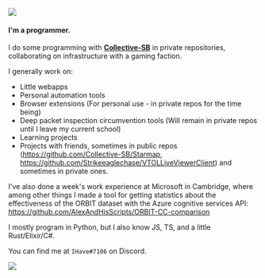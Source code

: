 ![](https://komarev.com/ghpvc/?username=AlexAndHisScripts2)

#### I'm a programmer.

I do some programming with [**Collective-SB**](https://github.com/Collective-SB) in private repositories, collaborating on infrastructure with a gaming faction.

I generally work on:
- Little webapps
- Personal automation tools
- Browser extensions (For personal use - in private repos for the time being)
- Deep packet inspection circumvention tools (Will remain in private repos until I leave my current school)
- Learning projects
- Projects with friends, sometimes in public repos (https://github.com/Collective-SB/Starmap, https://github.com/Strikeeaglechase/VTOLLiveViewerClient) and sometimes in private ones.

I've also done a week's work experience at Microsoft in Cambridge, where among other things I made a tool for getting statistics about the effectiveness of the ORBIT dataset with the Azure cognitive services API:
https://github.com/AlexAndHisScripts/ORBIT-CC-comparison

I mostly program in Python, but I also know JS, TS, and a little Rust/Elixir/C#.

You can find me at ``IHave#7106`` on Discord.

<img align="left" src="https://github-readme-stats.vercel.app/api?username=AlexAndHisScripts&show_icons=true&count_private=true&hide=stars&theme=tokyonight">
